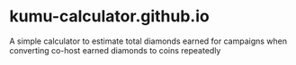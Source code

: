 # kumu-calculator.github.io
A simple calculator to estimate total diamonds earned for campaigns when converting co-host earned diamonds to coins repeatedly
